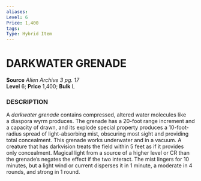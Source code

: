 ```yaml
---
aliases: 
Level: 6  
Price: 1,400
tags: 
Type: Hybrid Item
---
```

# DARKWATER GRENADE
**Source** _Alien Archive 3 pg. 17_  
**Level** 6; **Price** 1,400; **Bulk** L

### DESCRIPTION

A _darkwater grenade_ contains compressed, altered water molecules like a diaspora wyrm produces. The grenade has a 20-foot range increment and a capacity of drawn, and its explode special property produces a 10-foot-radius spread of light-absorbing mist, obscuring most sight and providing total concealment. This grenade works underwater and in a vacuum. A creature that has darkvision treats the field within 5 feet as if it provides only concealment. Magical light from a source of a higher level or CR than the grenade’s negates the effect if the two interact. The mist lingers for 10 minutes, but a light wind or current disperses it in 1 minute, a moderate in 4 rounds, and strong in 1 round.